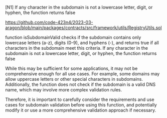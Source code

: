 [N1]  If any character in the subdomain is not a lowercase letter, digit, or hyphen, the function returns false

https://github.com/code-423n4/2023-03-aragon/blob/main/packages/contracts/src/framework/utils/RegistryUtils.sol

function isSubdomainValid checks if the subdomain contains only lowercase letters (a-z), digits (0-9), and hyphens (-), and returns true if all characters in the subdomain meet this criteria. If any character in the subdomain is not a lowercase letter, digit, or hyphen, the function returns false

While this may be sufficient for some applications, it may not be comprehensive enough for all use cases. For example, some domains may allow uppercase letters or other special characters in subdomains. Additionally, the function does not check if the subdomain is a valid DNS name, which may involve more complex validation rules.

Therefore, it is important to carefully consider the requirements and use cases for subdomain validation before using this function, and potentially modify it or use a more comprehensive validation approach if necessary.


